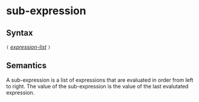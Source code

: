 # sub-expression

## Syntax

`(` [_expression-list_](expression_list.md) `)`

## Semantics
A sub-expression is a list of expressions that are evaluated in order from
left to right. The value of the sub-expression is the value of the last
evalutated expression.

